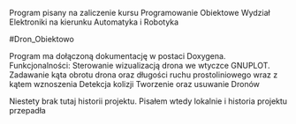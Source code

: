 Program pisany na zaliczenie kursu Programowanie Obiektowe Wydział Elektroniki na kierunku Automatyka i Robotyka


#Dron_Obiektowo

Program ma dołączoną dokumentację w postaci Doxygena.
Funkcjonalności:
Sterowanie wizualizacją drona we wtyczce GNUPLOT.
Zadawanie kąta obrotu drona oraz długości ruchu prostoliniowego wraz z kątem wznoszenia
Detekcja kolizji
Tworzenie oraz usuwanie Dronów

Niestety brak tutaj historii projektu. 
Pisałem wtedy lokalnie i historia projektu przepadła
